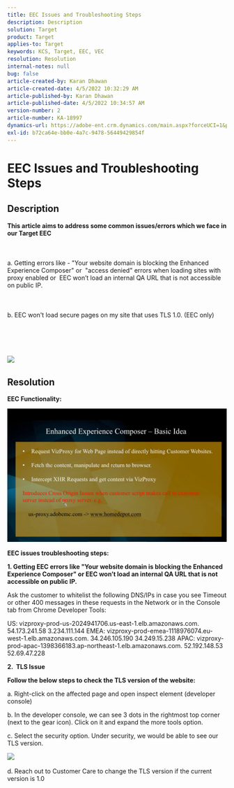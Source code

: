 ```yaml
---
title: EEC Issues and Troubleshooting Steps
description: Description
solution: Target
product: Target
applies-to: Target
keywords: KCS, Target, EEC, VEC
resolution: Resolution
internal-notes: null
bug: false
article-created-by: Karan Dhawan
article-created-date: 4/5/2022 10:32:29 AM
article-published-by: Karan Dhawan
article-published-date: 4/5/2022 10:34:57 AM
version-number: 2
article-number: KA-18997
dynamics-url: https://adobe-ent.crm.dynamics.com/main.aspx?forceUCI=1&pagetype=entityrecord&etn=knowledgearticle&id=11a03cad-cbb4-ec11-983f-000d3a5d0d73
exl-id: b72ca64e-bb0e-4a7c-9478-56449429854f
---
```

# EEC Issues and Troubleshooting Steps

## Description

<b>This article aims to address some common issues/errors which we face in our Target EEC</b><br><br> <br><br>a. Getting errors like - "Your website domain is blocking the Enhanced Experience Composer" or  "access denied" errors when loading sites with proxy enabled or  EEC won’t load an internal QA URL that is not accessible on public IP.<br><br> <br><br>b. EEC won't load secure pages on my site that uses TLS 1.0. (EEC only) <br><br> <br><br> <br><br>![](https://adobe-ent.crm.dynamics.com/api/data/v9.0/msdyn_knowledgearticleimages%289163ac73-37ab-ec11-983f-000d3a349523%29/msdyn_blobfile/$value)

## Resolution


<b>EEC Functionality:</b>

![](assets/6ea1c39f-52ab-ec11-983f-000d3a3496ef.png)



<b>EEC issues troubleshooting steps:</b>

<b>1. Getting EEC errors like "Your website domain is blocking the Enhanced Experience Composer" or EEC won’t load an internal QA URL that is not accessible on public IP.</b>

Ask the customer to whitelist the following DNS/IPs in case you see Timeout or other 400 messages in these requests in the Network or in the Console tab from Chrome Developer Tools:

US:
 vizproxy-prod-us-2024941706.us-east-1.elb.amazonaws.com.
 54.173.241.58
 3.234.111.144
 EMEA:
 vizproxy-prod-emea-1118976074.eu-west-1.elb.amazonaws.com.
 34.246.105.190
 34.249.15.238
 APAC:
 vizproxy-prod-apac-1398366183.ap-northeast-1.elb.amazonaws.com.
 52.192.148.53
 52.69.47.228



<b>2.  TLS Issue</b>

<b>Follow the below steps to check the TLS version of the website:</b>

a. Right-click on the affected page and open inspect element (developer console)

b. In the developer console, we can see 3 dots in the rightmost top corner (next to the gear icon). Click on it and expand the more tools option.

c. Select the security option. Under security, we would be able to see our TLS version.

![](https://experienceleague.adobe.com/docs/target/assets/firefox_more_info_3.png?lang=en)

d. Reach out to Customer Care to change the TLS version if the current version is 1.0
